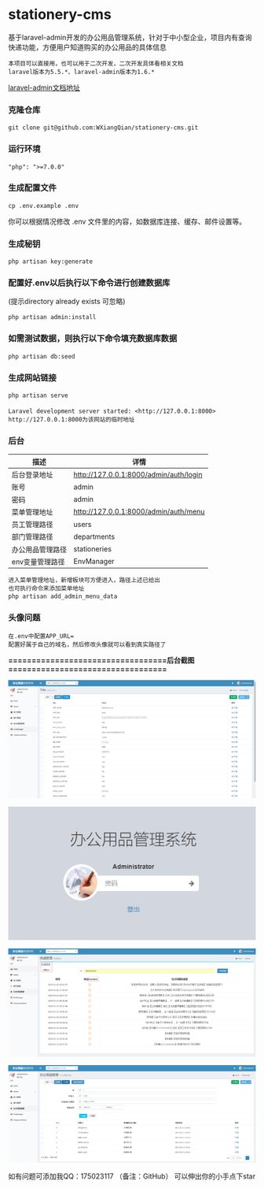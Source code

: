 # stationery-cms 
基于laravel-admin开发的办公用品管理系统，针对于中小型企业，项目内有查询快递功能，方便用户知道购买的办公用品的具体信息

```
本项目可以直接用，也可以用于二次开发，二次开发具体看相关文档
laravel版本为5.5.*、laravel-admin版本为1.6.*
```
[laravel-admin文档地址](https://laravel-admin.org/docs/zh)
### 克隆仓库
```
git clone git@github.com:WXiangQian/stationery-cms.git
```

### 运行环境
```
"php": ">=7.0.0"
```

### 生成配置文件
```
cp .env.example .env
```
你可以根据情况修改 .env 文件里的内容，如数据库连接、缓存、邮件设置等。

### 生成秘钥
```
php artisan key:generate
```

### 配置好.env以后执行以下命令进行创建数据库
(提示directory already exists 可忽略)

```
php artisan admin:install
```

### 如需测试数据，则执行以下命令填充数据库数据

```
php artisan db:seed
```

### 生成网站链接
```
php artisan serve

Laravel development server started: <http://127.0.0.1:8000>
http://127.0.0.1:8000为该网站的临时地址
```

### 后台

描述 | 详情
--- |---
后台登录地址 | http://127.0.0.1:8000/admin/auth/login
账号 | admin
密码 | admin
菜单管理地址 | http://127.0.0.1:8000/admin/auth/menu
员工管理路径 | users
部门管理路径 | departments
办公用品管理路径 | stationeries
env变量管理路径 | EnvManager

```
进入菜单管理地址，新增板块可方便进入，路径上述已给出
也可执行命令来添加菜单地址
php artisan add_admin_menu_data
```
### 头像问题
```
在.env中配置APP_URL=
配置好属于自己的域名，然后修改头像就可以看到真实路径了
```
**==================================后台截图==================================**

![image](https://github.com/WXiangQian/stationery-cms/raw/master/demo/env.png)

![image](https://github.com/WXiangQian/stationery-cms/raw/master/demo/lock.png)

![image](https://github.com/WXiangQian/stationery-cms/raw/master/demo/express.png)

![image](https://github.com/WXiangQian/stationery-cms/raw/master/demo/stationeries.png)


如有问题可添加我QQ：175023117
（备注：GitHub）
可以伸出你的小手点下star
